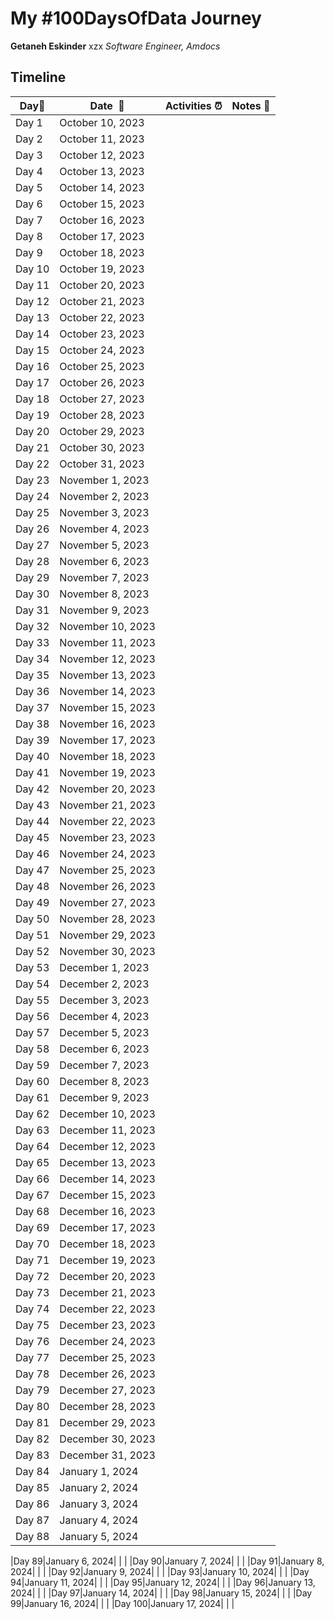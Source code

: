 # My #100DaysOfData Journey  

**Getaneh Eskinder**    xzx
*Software Engineer, Amdocs* 

## Timeline


**Day:pushpin:**|**Date &nbsp;:calendar:**|**Activities :alarm_clock:**| **Notes :memo:**|
|------|-----------------|--------------------|---------------------|
|Day 1|October 10, 2023|  |  |
|Day 2|October 11, 2023|  |  |
|Day 3|October 12, 2023|  |  |
|Day 4|October 13, 2023|  |  |
|Day 5|October 14, 2023|  |  |
|Day 6|October 15, 2023|  |  |
|Day 7|October 16, 2023|  |  |
|Day 8|October 17, 2023|  |  |
|Day 9|October 18, 2023|  |  |
|Day 10|October 19, 2023|  |  |
|Day 11|October 20, 2023|  |  |
|Day 12|October 21, 2023|  |  |
|Day 13|October 22, 2023|  |  |
|Day 14|October 23, 2023|  |  |
|Day 15|October 24, 2023|  |  |
|Day 16|October 25, 2023|  |  |
|Day 17|October 26, 2023|  |  |
|Day 18|October 27, 2023|  |  |
|Day 19|October 28, 2023|  |  |
|Day 20|October 29, 2023|  |  |
|Day 21|October 30, 2023|  |  |
|Day 22|October 31, 2023|  |  |
|Day 23|November 1, 2023|  |  |
|Day 24|November 2, 2023|  |  |
|Day 25|November 3, 2023|  |  |
|Day 26|November 4, 2023|  |  |
|Day 27|November 5, 2023|  |  |
|Day 28|November 6, 2023|  |  |
|Day 29|November 7, 2023|  |  |
|Day 30|November 8, 2023|  |  |
|Day 31|November 9, 2023|  |  |
|Day 32|November 10, 2023|  |  |
|Day 33|November 11, 2023|  |  |
|Day 34|November 12, 2023|  |  |
|Day 35|November 13, 2023|  |  |
|Day 36|November 14, 2023|  |  |
|Day 37|November 15, 2023|  |  |
|Day 38|November 16, 2023|  |  |
|Day 39|November 17, 2023|  |  |
|Day 40|November 18, 2023|  |  |
|Day 41|November 19, 2023|  |  |
|Day 42|November 20, 2023|  |  |
|Day 43|November 21, 2023|  |  |
|Day 44|November 22, 2023|  |  |
|Day 45|November 23, 2023|  |  |
|Day 46|November 24, 2023|  |  |
|Day 47|November 25, 2023|  |  |
|Day 48|November 26, 2023|  |  |
|Day 49|November 27, 2023|  |  |
|Day 50|November 28, 2023|  |  |
|Day 51|November 29, 2023|  |  |
|Day 52|November 30, 2023|  |  |
|Day 53|December 1, 2023|  |  |
|Day 54|December 2, 2023|  |  |
|Day 55|December 3, 2023|  |  |
|Day 56|December 4, 2023|  |  |
|Day 57|December 5, 2023|  |  |
|Day 58|December 6, 2023|  |  |
|Day 59|December 7, 2023|  |  |
|Day 60|December 8, 2023|  |  |
|Day 61|December 9, 2023|  |  |
|Day 62|December 10, 2023|  |  |
|Day 63|December 11, 2023|  |  |
|Day 64|December 12, 2023|  |  |
|Day 65|December 13, 2023|  |  |
|Day 66|December 14, 2023|  |  |
|Day 67|December 15, 2023|  |  |
|Day 68|December 16, 2023|  |  |
|Day 69|December 17, 2023|  |  |
|Day 70|December 18, 2023|  |  |
|Day 71|December 19, 2023|  |  |
|Day 72|December 20, 2023|  |  |
|Day 73|December 21, 2023|  |  |
|Day 74|December 22, 2023|  |  |
|Day 75|December 23, 2023|  |  |
|Day 76|December 24, 2023|  |  |
|Day 77|December 25, 2023|  |  |
|Day 78|December 26, 2023|  |  |
|Day 79|December 27, 2023|  |  |
|Day 80|December 28, 2023|  |  |
|Day 81|December 29, 2023|  |  |
|Day 82|December 30, 2023|  |  |
|Day 83|December 31, 2023|  |  |
|Day 84|January 1, 2024|  |  |
|Day 85|January 2, 2024|  |  |
|Day 86|January 3, 2024|  |  |
|Day 87|January 4, 2024|  |  |
|Day 88|January 5, 2024|  |  |


|Day 89|January 6, 2024|  |  |
|Day 90|January 7, 2024|  |  |
|Day 91|January 8, 2024|  |  |
|Day 92|January 9, 2024|  |  |
|Day 93|January 10, 2024|  |  |
|Day 94|January 11, 2024|  |  |
|Day 95|January 12, 2024|  |  |
|Day 96|January 13, 2024|  |  |
|Day 97|January 14, 2024|  |  |
|Day 98|January 15, 2024|  |  |
|Day 99|January 16, 2024|  |  |
|Day 100|January 17, 2024|  |  |